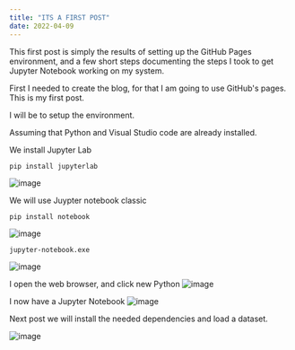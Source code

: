 ```yaml
---
title: "ITS A FIRST POST"
date: 2022-04-09
---
```


This first post is simply the results of setting up the GitHub Pages environment, and a few short steps documenting the steps 
I took to get Jupyter Notebook working on my system.

First I needed to create the blog, for that I am going to use GitHub's pages.
This is my first post.

I will be to setup the environment. 

Assuming that Python and Visual Studio code are already installed.

We install Jupyter Lab
```
pip install jupyterlab
```
![image](https://user-images.githubusercontent.com/7433842/162598769-d138f31f-d6e3-41aa-99c1-b65bab025c84.png)

We will use Juypter notebook classic
```
pip install notebook
```
![image](https://user-images.githubusercontent.com/7433842/162598589-7d43f932-7c73-4593-b974-b17c2ce2a534.png)


```
jupyter-notebook.exe
```
![image](https://user-images.githubusercontent.com/7433842/162599022-30fe97ae-de9d-4f74-af16-13ed141281d1.png)

I open the web browser, and click new Python
![image](https://user-images.githubusercontent.com/7433842/162599036-fcc2143b-b711-480b-8ad5-96fa145375e5.png)

I now have a Jupyter Notebook 
![image](https://user-images.githubusercontent.com/7433842/162599062-11d9cdb9-1d8a-4a89-8150-b5e8608607f1.png)



Next post we will install the needed dependencies and load a dataset.

![image](https://user-images.githubusercontent.com/7433842/162599651-8cd9cb83-679c-4332-a904-85da8cb4b239.png)

